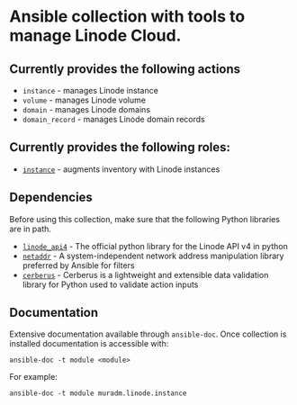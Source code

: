 # Ansible collection with tools to manage Linode Cloud.

Currently provides the following actions
---------------

- `instance` - manages Linode instance
- `volume` - manages Linode volume
- `domain` - manages Linode domains
- `domain_record` - manages Linode domain records

Currently provides the following roles:
--------------

- [`instance`](roles/instance/README.md) - augments inventory with Linode instances

Dependencies
---------------

Before using this collection, make sure that the following Python libraries are in path.

- [`linode_api4`](https://pypi.org/project/linode-api4/) - The official python library for the Linode API v4 in python
- [`netaddr`](https://pypi.org/project/netaddr/) - A system-independent network address manipulation library preferred by Ansible for filters
- [`cerberus`](https://pypi.org/project/cerberus/) - Cerberus is a lightweight and extensible data validation library for Python used to validate action inputs

Documentation
---------------
Extensive documentation available through `ansible-doc`. Once collection
is installed documentation is accessible with:
```
ansible-doc -t module <module>
```
For example:
```
ansible-doc -t module muradm.linode.instance
```
